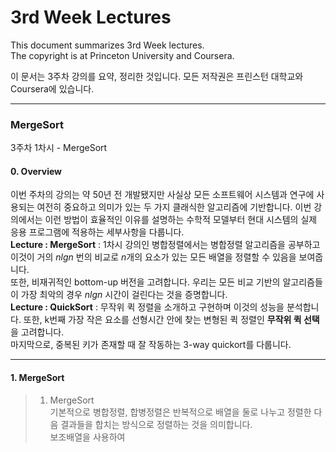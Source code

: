 # 3rd Week Lectures  
  
This document summarizes 3rd Week lectures.  
The copyright is at Princeton University and Coursera.  

이 문서는 3주차 강의를 요약, 정리한 것입니다. 모든 저작권은 프린스턴 대학교와 Coursera에 있습니다.  

***  
### MergeSort  
3주차 1차시 - MergeSort  
#### 0. Overview  
이번 주차의 강의는 약 50년 전 개발됐지만 사실상 모든 소프트웨어 시스템과 연구에 사용되는 여전히 중요하고 의미가 있는 두 가지 클래식한 알고리즘에 기반합니다. 이번 강의에서는 이런 방법이 효율적인 이유를 설명하는 수학적 모델부터 현대 시스템의 실제 응용 프로그램에 적용하는 세부사항을 다룹니다.  
__Lecture : MergeSort__ : 1차시 강의인 병합정렬에서는 병합정렬 알고리즘을 공부하고 이것이 거의 $nlgn$ 번의 비교로 $n$개의 요소가 있는 모든 배열을 정렬할 수 있음을 보여줍니다.  
또한, 비재귀적인 bottom-up 버전을 고려합니다. 우리는 모든 비교 기반의 알고리즘들이 가장 최악의 경우 $nlgn$ 시간이 걸린다는 것을 증명합니다.  
__Lecture : QuickSort__ : 무작위 퀵 정렬을 소개하고 구현하며 이것의 성능을 분석합니다. 또한, k번째 가장 작은 요소를 선형시간 안에 찾는 변형된 퀵 정렬인 __무작위 퀵 선택__ 을 고려합니다.  
마지막으로, 중복된 키가 존재할 때 잘 작동하는 3-way quickort를 다룹니다.  
  
***  
#### 1. MergeSort  
> 1. MergeSort  
> 기본적으로 병합정렬, 합병정렬은 반복적으로 배열을 둘로 나누고 정렬한 다음 결과들을 합치는 방식으로 정렬하는 것을 의미합니다.  
> 보조배열을 사용하여 
